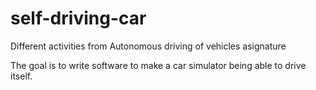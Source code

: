 # self-driving-car
Different activities from Autonomous driving of vehicles asignature

The goal is to write software to make a car simulator being able to drive itself.
